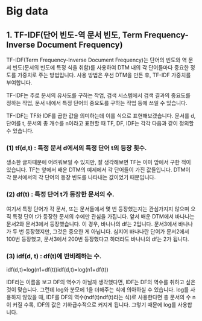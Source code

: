 # Big data



## 1. **TF-IDF(단어 빈도-역 문서 빈도, Term Frequency-Inverse Document Frequency)**

TF-IDF(Term Frequency-Inverse Document Frequency)는 단어의 빈도와 역 문서 빈도(문서의 빈도에 특정 식을 취함)를 사용하여 DTM 내의 각 단어들마다 중요한 정도를 가중치로 주는 방법입니다. 사용 방법은 우선 DTM을 만든 후, TF-IDF 가중치를 부여합니다.

TF-IDF는 주로 문서의 유사도를 구하는 작업, 검색 시스템에서 검색 결과의 중요도를 정하는 작업, 문서 내에서 특정 단어의 중요도를 구하는 작업 등에 쓰일 수 있습니다.

TF-IDF는 TF와 IDF를 곱한 값을 의미하는데 이를 식으로 표현해보겠습니다. 문서를 d, 단어를 t, 문서의 총 개수를 n이라고 표현할 때 TF, DF, IDF는 각각 다음과 같이 정의할 수 있습니다.



### **(1) tf(d,t) : 특정 문서 d에서의 특정 단어 t의 등장 횟수.**

생소한 글자때문에 어려워보일 수 있지만, 잘 생각해보면 TF는 이미 앞에서 구한 적이 있습니다. TF는 앞에서 배운 DTM의 예제에서 각 단어들이 가진 값들입니다. DTM이 각 문서에서의 각 단어의 등장 빈도를 나타내는 값이었기 때문입니다.

### **(2) df(t) : 특정 단어 t가 등장한 문서의 수.**

여기서 특정 단어가 각 문서, 또는 문서들에서 몇 번 등장했는지는 관심가지지 않으며 오직 특정 단어 t가 등장한 문서의 수에만 관심을 가집니다. 앞서 배운 DTM에서 바나나는 문서2와 문서3에서 등장했습니다. 이 경우, 바나나의 df는 2입니다. 문서3에서 바나나가 두 번 등장했지만, 그것은 중요한 게 아닙니다. 심지어 바나나란 단어가 문서2에서 100번 등장했고, 문서3에서 200번 등장했다고 하더라도 바나나의 df는 2가 됩니다.

### **(3) idf(d, t) : df(t)에 반비례하는 수.**



idf(d,t)=log(n1+df(t))idf(d,t)=log(n1+df(t))



IDF라는 이름을 보고 DF의 역수가 아닐까 생각했다면, IDF는 DF의 역수를 취하고 싶은 것이 맞습니다. 그런데 log와 분모에 1을 더해주는 식에 의아하실 수 있습니다. log를 사용하지 않았을 때, IDF를 DF의 역수(ndf(t)ndf(t)라는 식)로 사용한다면 총 문서의 수 n이 커질 수록, IDF의 값은 기하급수적으로 커지게 됩니다. 그렇기 때문에 log를 사용합니다.